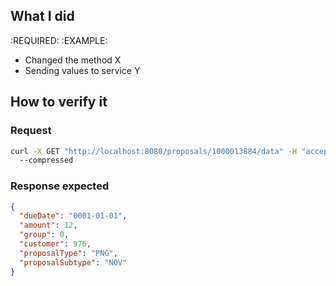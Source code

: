 ## What I did
:REQUIRED:
:EXAMPLE:
- Changed the method X
- Sending values to service Y
## How to verify it
### Request
```bash
curl -X GET "http://localhost:8080/proposals/1000013884/data" -H "accept: */*" -H "Authorization: Bearer SEU_BEARER_TOKEN"
  --compressed
```
### Response expected
```json
{
  "dueDate": "0001-01-01",
  "amount": 12,
  "group": 0,
  "customer": 976,
  "proposalType": "PNG",
  "proposalSubtype": "NOV"
}
```